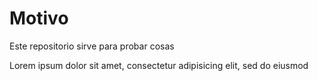 # Motivo

Este repositorio sirve para probar cosas
 
Lorem ipsum dolor sit amet, consectetur adipisicing elit, sed do eiusmod

